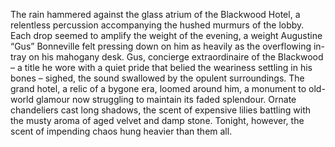 The rain hammered against the glass atrium of the Blackwood Hotel, a relentless percussion accompanying the hushed murmurs of the lobby.  Each drop seemed to amplify the weight of the evening, a weight Augustine “Gus” Bonneville felt pressing down on him as heavily as the overflowing in-tray on his mahogany desk.  Gus, concierge extraordinaire of the Blackwood – a title he wore with a quiet pride that belied the weariness settling in his bones – sighed, the sound swallowed by the opulent surroundings.  The grand hotel, a relic of a bygone era, loomed around him, a monument to old-world glamour now struggling to maintain its faded splendour.   Ornate chandeliers cast long shadows, the scent of expensive lilies battling with the musty aroma of aged velvet and damp stone.  Tonight, however, the scent of impending chaos hung heavier than them all.
